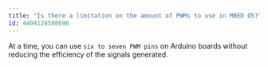 ```yaml
---
title: "Is there a limitation on the amount of PWMs to use in MBED OS?"
id: 4404124588690
---
```


At a time, you can use `six to seven PWM pins` on Arduino boards without reducing the efficiency of the signals generated.
